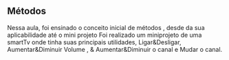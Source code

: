 ## Métodos
Nessa aula, foi ensinado o conceito inicial de métodos , desde da sua aplicabilidade até o mini projeto
Foi realizado um miniprojeto de uma smartTv onde tinha suas principais utilidades, Ligar&Desligar, Aumentar&Diminuir Volume , & Aumentar&Diminuir o canal  e Mudar o canal.
